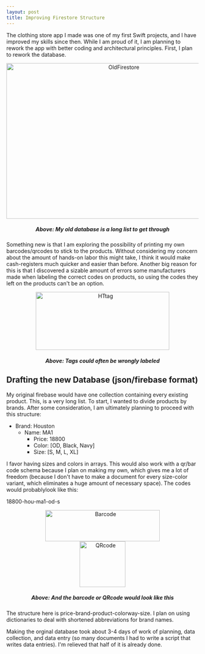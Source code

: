 ```yaml
---
layout: post
title: Improving Firestore Structure
---
```


The clothing store app I made was one of my first Swift projects, and I have improved my skills since then. While I am proud of it, I am planning to rework the 
app with better coding and architectural principles. First, I plan to rework the database.


<div align="center">
<img src="{{ site.baseurl }}/images/Old_firestore.png" alt="OldFirestore" width="600" height="408"/>
<h5>Above: My old database is a long list to get through</h5>
</div>


Something new is that I am exploring the possibility of printing my own barcodes/qrcodes to stick to the products. Without considering my concern about the 
amount of hands-on labor this might take, I think it would make cash-registers much quicker and easier than before. Another big reason for this is that I discovered a sizable amount of errors some manufacturers made when labeling the correct codes on products, so using the codes they left on the products can't be an option.

<div align="center">
<img src="{{ site.baseurl }}/images/hkbarcode.png" alt="HTtag" width="350" height="152"/>
<h5>Above: Tags could often be wrongly labeled</h5>
</div>

<h2>Drafting the new Database (json/firebase format)</h2>

My original firebase would have one collection containing every existing product. This, is a very long list. To start, I wanted to divide products by
brands. After some consideration, I am ultimately planning to proceed with this structure:

- Brand:  Houston
    - Name:   MA1
        - Price:      18800
        - Color:     [OD, Black, Navy]
        - Size:       [S, M, L, XL]

I favor having sizes and colors in arrays. This would also work with a qr/bar code schema because I plan on making my own, which gives me a lot of freedom 
(because I don't have to make a document for every size-color variant, which eliminates a huge amount of necessary space). 
The codes would probablylook like this:

18800-hou-ma1-od-s

<div align="Center">
<img src="{{ site.baseurl }}/images/sample_barcode.png" alt="Barcode" width="300" height="82"/>
</div>
<div align="Center">
<img src="{{ site.baseurl }}/images/sample_qrcode.png" alt="QRcode" width="120" height="120"/>
</div>

<div align="Center">
<h5>Above: And the barcode or QRcode would look like this</h5>
</div>


The structure here is price-brand-product-colorway-size. I plan on using dictionaries to deal with shortened abbreviations for brand names. 

Making the orginal database took about 3-4 days of work of planning, data collection, 
and data entry (so many documents I had to write a script that writes data entries). I'm relieved that half of it is already done.
